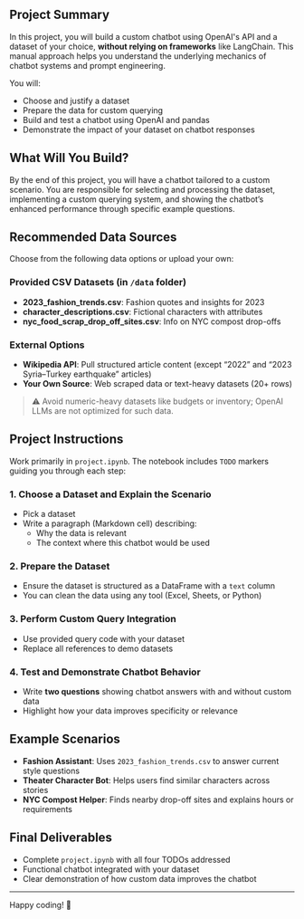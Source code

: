 ## Project Summary

In this project, you will build a custom chatbot using OpenAI's API and a dataset of your choice, **without relying on frameworks** like LangChain. This manual approach helps you understand the underlying mechanics of chatbot systems and prompt engineering.

You will:
- Choose and justify a dataset
- Prepare the data for custom querying
- Build and test a chatbot using OpenAI and pandas
- Demonstrate the impact of your dataset on chatbot responses

## What Will You Build?

By the end of this project, you will have a chatbot tailored to a custom scenario. You are responsible for selecting and processing the dataset, implementing a custom querying system, and showing the chatbot’s enhanced performance through specific example questions.

## Recommended Data Sources

Choose from the following data options or upload your own:

### Provided CSV Datasets (in `/data` folder)
- **2023_fashion_trends.csv**: Fashion quotes and insights for 2023
- **character_descriptions.csv**: Fictional characters with attributes
- **nyc_food_scrap_drop_off_sites.csv**: Info on NYC compost drop-offs

### External Options
- **Wikipedia API**: Pull structured article content (except “2022” and “2023 Syria–Turkey earthquake” articles)
- **Your Own Source**: Web scraped data or text-heavy datasets (20+ rows)

> ⚠️ Avoid numeric-heavy datasets like budgets or inventory; OpenAI LLMs are not optimized for such data.

## Project Instructions

Work primarily in `project.ipynb`. The notebook includes `TODO` markers guiding you through each step:

### 1. Choose a Dataset and Explain the Scenario
- Pick a dataset
- Write a paragraph (Markdown cell) describing:
  - Why the data is relevant
  - The context where this chatbot would be used

### 2. Prepare the Dataset
- Ensure the dataset is structured as a DataFrame with a `text` column
- You can clean the data using any tool (Excel, Sheets, or Python)

### 3. Perform Custom Query Integration
- Use provided query code with your dataset
- Replace all references to demo datasets

### 4. Test and Demonstrate Chatbot Behavior
- Write **two questions** showing chatbot answers with and without custom data
- Highlight how your data improves specificity or relevance

## Example Scenarios

- **Fashion Assistant**: Uses `2023_fashion_trends.csv` to answer current style questions
- **Theater Character Bot**: Helps users find similar characters across stories
- **NYC Compost Helper**: Finds nearby drop-off sites and explains hours or requirements

## Final Deliverables

- Complete `project.ipynb` with all four TODOs addressed
- Functional chatbot integrated with your dataset
- Clear demonstration of how custom data improves the chatbot

---

Happy coding! 🎯

